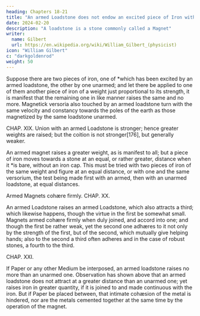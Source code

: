 ```yaml
---
heading: Chapters 18-21
title: "An armed Loadstone does not endow an excited piece of Iron with greater vigour than an unarmed"
date: 2024-02-20
description: "A loadstone is a stone commonly called a Magnet"
writer:
  name: Gilbert
  url: https://en.wikipedia.org/wiki/William_Gilbert_(physicist)
icon: "William Gilbert"
c: "darkgoldenrod"
weight: 50
---
```



Suppose there are two pieces of iron, one of *which has been excited by an armed loadstone, the other by one unarmed; and let there be applied to one of them another piece of iron of a weight just proportional to its strength, it is manifest that the remaining one in like manner raises the same and no more. Magnetick versoria also touched by an armed loadstone turn with the same velocity and constancy towards the poles of the earth as those magnetized by the same loadstone unarmed.




CHAP. XIX. Union with an armed Loadstone is stronger; hence greater weights are raised; but the coition is not stronger[176], but generally weaker.

An armed magnet raises a greater weight, as is manifest to all; but a piece of iron moves towards a stone at an equal, or rather greater, distance when it *is bare, without an iron cap. This must be tried with two pieces of iron of the same weight and figure at an equal distance, or with one and the same versorium, the test being made first with an armed, then with an unarmed loadstone, at equal distances.



Armed Magnets cohære firmly.
CHAP. XX.

An armed Loadstone raises an armed Loadstone,
which also attracts a third; which likewise
happens, though the virtue in the first
be somewhat small.
Magnets armed cohære firmly when duly joined, and accord into one; and though the first be rather weak, yet the second one adhæres to it not only by the strength of the first, but of the second, which mutually give helping hands; also to the second a third often adheres and in the case of robust stones, a fourth to the third.



CHAP. XXI.


If Paper or any other Medium be interposed,
an armed loadstone raises no more than an
unarmed one.
Observation has shown above that an armed loadstone does not attract at a greater distance than an unarmed one; yet raises iron in greater quantity, if it is joined to and made continuous with the iron. But if Paper be placed between, that intimate cohæsion of the metal is hindered, nor are the metals cemented together at the same time by the operation of the magnet.
